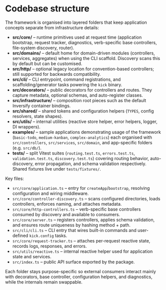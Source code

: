 # Codebase structure

The framework is organised into layered folders that keep application concepts separate from infrastructure details:

- **src/core/** – runtime primitives used at request time (application bootstrap, request tracker, diagnostics, verb-specific base controllers, file-system discovery, router).
- **src/domains/** – default home for domain-driven modules (controllers, services, aggregates) when using the CLI scaffold. Discovery scans this by default but can be customised.
- **src/http/** – optional legacy location for convention-based controllers; still supported for backwards compatibility.
- **src/cli/** – CLI entrypoint, command registrations, and scaffolding/generator tasks powering the `kick` binary.
- **src/decorators/** – public decorators for controllers and routes. They capture metadata, optional schemas, and auto-register classes.
- **src/infrastructure/** – composition root pieces such as the default Inversify container bindings.
- **src/shared/** – shared tokens and configuration helpers (`TYPES`, config resolvers, state shapes).
- **src/utils/** – internal utilities (reactive store helper, error helpers, logger, DI wrappers).
- **examples/** – sample applications demonstrating usage of the framework (`basic-todo`, `medium-kanban`, `complex-analytics`) each organised with `src/controllers`, `src/services`, `src/domain`, and app-specific folders (e.g. `src/db/`).
- **tests/** – split Vitest suites (`routing.test.ts`, `errors.test.ts`, `validation.test.ts`, `discovery.test.ts`) covering routing behavior, auto-discovery, error propagation, and schema validation respectively. Shared fixtures live under `tests/fixtures/`.

Key files:

- `src/core/application.ts` – entry for `createApp`/`bootstrap`, resolving configuration and wiring middleware.
- `src/core/controller-discovery.ts` – scans configured directories, loads controllers, enforces naming, and attaches metadata.
- `src/core/http-controllers.ts` – verb-specific base controllers consumed by discovery and available to consumers.
- `src/core/server.ts` – registers controllers, applies schema validation, and ensures route uniqueness by hashing method + path.
- `src/cli/cli.ts` – CLI entry that wires built-in commands and user-defined `kick.config` tasks.
- `src/core/request-tracker.ts` – attaches per-request reactive state, records logs, responses, and errors.
- `src/utils/reactive.ts` – internal reactive helper used for application state and services.
- `src/index.ts` – public API surface exported by the package.

Each folder stays purpose-specific so external consumers interact mainly with decorators, base controller, configuration helpers, and diagnostics, while the internals remain swappable.
